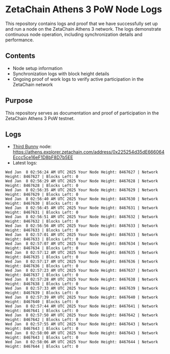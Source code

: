 # ZetaChain Athens 3 PoW Node Logs
This repository contains logs and proof that we have successfully set up and run a node on the ZetaChain Athens 3 network. The logs demonstrate continuous node operation, including synchronization details and performance.

## Contents
- Node setup information
- Synchronization logs with block height details
- Ongoing proof of work logs to verify active participation in the ZetaChain network

## Purpose
This repository serves as documentation and proof of participation in the ZetaChain Athens 3 PoW testnet.

## Logs

- [Third Bunny](https://thirdbunny.xyz/) node: https://athens.explorer.zetachain.com/address/0x225254d35dE666064Eccc5ce16eF1D8bF8D7b5EE
- Latest logs:
```
Wed Jan  8 02:56:24 AM UTC 2025 Your Node Height: 8467627 | Network Height: 8467627 | Blocks Left: 0
Wed Jan  8 02:56:29 AM UTC 2025 Your Node Height: 8467628 | Network Height: 8467628 | Blocks Left: 0
Wed Jan  8 02:56:35 AM UTC 2025 Your Node Height: 8467629 | Network Height: 8467629 | Blocks Left: 0
Wed Jan  8 02:56:40 AM UTC 2025 Your Node Height: 8467630 | Network Height: 8467630 | Blocks Left: 0
Wed Jan  8 02:56:45 AM UTC 2025 Your Node Height: 8467631 | Network Height: 8467631 | Blocks Left: 0
Wed Jan  8 02:56:51 AM UTC 2025 Your Node Height: 8467632 | Network Height: 8467632 | Blocks Left: 0
Wed Jan  8 02:56:56 AM UTC 2025 Your Node Height: 8467633 | Network Height: 8467633 | Blocks Left: 0
Wed Jan  8 02:57:01 AM UTC 2025 Your Node Height: 8467633 | Network Height: 8467633 | Blocks Left: 0
Wed Jan  8 02:57:07 AM UTC 2025 Your Node Height: 8467634 | Network Height: 8467634 | Blocks Left: 0
Wed Jan  8 02:57:12 AM UTC 2025 Your Node Height: 8467635 | Network Height: 8467635 | Blocks Left: 0
Wed Jan  8 02:57:17 AM UTC 2025 Your Node Height: 8467636 | Network Height: 8467636 | Blocks Left: 0
Wed Jan  8 02:57:23 AM UTC 2025 Your Node Height: 8467637 | Network Height: 8467637 | Blocks Left: 0
Wed Jan  8 02:57:28 AM UTC 2025 Your Node Height: 8467638 | Network Height: 8467638 | Blocks Left: 0
Wed Jan  8 02:57:33 AM UTC 2025 Your Node Height: 8467639 | Network Height: 8467639 | Blocks Left: 0
Wed Jan  8 02:57:39 AM UTC 2025 Your Node Height: 8467640 | Network Height: 8467640 | Blocks Left: 0
Wed Jan  8 02:57:44 AM UTC 2025 Your Node Height: 8467641 | Network Height: 8467641 | Blocks Left: 0
Wed Jan  8 02:57:50 AM UTC 2025 Your Node Height: 8467642 | Network Height: 8467642 | Blocks Left: 0
Wed Jan  8 02:57:55 AM UTC 2025 Your Node Height: 8467643 | Network Height: 8467643 | Blocks Left: 0
Wed Jan  8 02:58:00 AM UTC 2025 Your Node Height: 8467643 | Network Height: 8467643 | Blocks Left: 0
Wed Jan  8 02:58:06 AM UTC 2025 Your Node Height: 8467644 | Network Height: 8467644 | Blocks Left: 0
```
